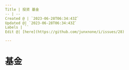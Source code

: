 ```yaml
---
Title | 投资 基金
-- | --
Created @ | `2023-06-28T06:34:43Z`
Updated @| `2023-06-28T06:34:43Z`
Labels | ``
Edit @| [here](https://github.com/junxnone/i/issues/28)

---
```

# 基金
